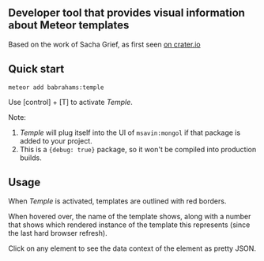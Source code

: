 Developer tool that provides visual information about Meteor templates
----

Based on the work of Sacha Grief, as first seen [on crater.io](http://crater.io/posts/CrigwRm5dfcDE625e)

Quick start
----

```
meteor add babrahams:temple
```

Use [control] + [T] to activate *Temple*.

Note:

1. *Temple* will plug itself into the UI of `msavin:mongol` if that package is added to your project.
2. This is a `{debug: true}` package, so it won't be compiled into production builds.

Usage
----

When *Temple* is activated, templates are outlined with red borders.

When hovered over, the name of the template shows, along with a number that shows which rendered instance of the template this represents (since the last hard browser refresh).

Click on any element to see the data context of the element as pretty JSON.
